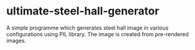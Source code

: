 # ultimate-steel-hall-generator
A simple programme which generates steel hall image in various configurations using PIL library. The image is created from pre-rendered images.
